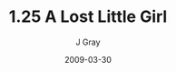 ---
title: '1.25 A Lost Little Girl'
alt: 'Mysteries of the Arcana'
date: '2009-03-30'
author: 'J Gray'
artist: 'Keira'
chapter: '1 More Heavens and Earths'
filler: false
---